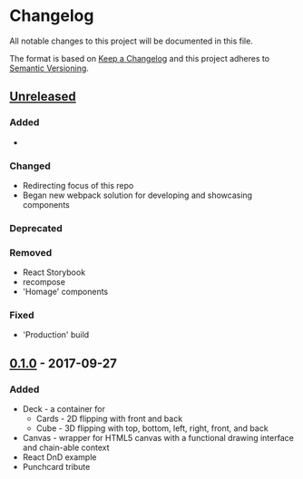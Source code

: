 # Changelog
All notable changes to this project will be documented in this file.

The format is based on [Keep a Changelog](http://keepachangelog.com/en/1.0.0/) and this project adheres to [Semantic Versioning](http://semver.org/spec/v2.0.0.html).


## [Unreleased]
### Added
* 
### Changed
* Redirecting focus of this repo 
* Began new webpack solution for developing and showcasing components
### Deprecated
### Removed
* React Storybook
* recompose
* 'Homage' components
### Fixed
* 'Production' build

[comment]: # (## [version] - date)
[comment]: # (### Added)
[comment]: # (for new features)
[comment]: # (### Changed)
[comment]: # (for changes to existing functionality)
[comment]: # (### Deprecated)
[comment]: # (soon-to-be removed features)
[comment]: # (### Removed)
[comment]: # (for features)
[comment]: # (### Fixed)
[comment]: # (for any bugs)
[comment]: # (### Security)
[comment]: # (in case of vulnerabilities)

## [0.1.0] - 2017-09-27
### Added
* Deck - a container for
  * Cards - 2D flipping with front and back
  * Cube - 3D flipping with top, bottom, left, right, front, and back
* Canvas - wrapper for HTML5 canvas with a functional drawing interface and chain-able context
* React DnD example
* Punchcard tribute

[Unreleased]: https://github.com/rkichenama/components/compare/0.1.0...HEAD
[0.1.0]: https://github.com/rkichenama/components/compare/0.0.1...0.1.0
